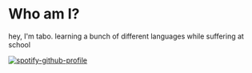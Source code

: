 <html>
<body>
    <h1> Who am I?</h1>
    <p> hey, I'm tabo. learning a bunch of different languages while suffering at school</p>
</body>
</html>

[![spotify-github-profile](https://spotify-github-profile.vercel.app/api/view?uid=xyeng2f79a42skdqpzy8yt6bo&cover_image=true)](https://github.com/kittinan/spotify-github-profile)
